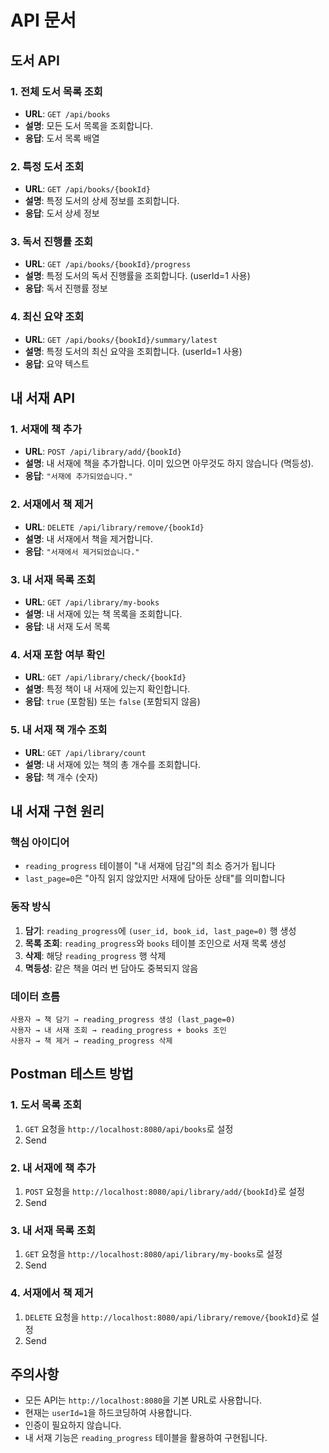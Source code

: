 # API 문서

## 도서 API

### 1. 전체 도서 목록 조회
- **URL**: `GET /api/books`
- **설명**: 모든 도서 목록을 조회합니다.
- **응답**: 도서 목록 배열

### 2. 특정 도서 조회
- **URL**: `GET /api/books/{bookId}`
- **설명**: 특정 도서의 상세 정보를 조회합니다.
- **응답**: 도서 상세 정보

### 3. 독서 진행률 조회
- **URL**: `GET /api/books/{bookId}/progress`
- **설명**: 특정 도서의 독서 진행률을 조회합니다. (userId=1 사용)
- **응답**: 독서 진행률 정보

### 4. 최신 요약 조회
- **URL**: `GET /api/books/{bookId}/summary/latest`
- **설명**: 특정 도서의 최신 요약을 조회합니다. (userId=1 사용)
- **응답**: 요약 텍스트

## 내 서재 API

### 1. 서재에 책 추가
- **URL**: `POST /api/library/add/{bookId}`
- **설명**: 내 서재에 책을 추가합니다. 이미 있으면 아무것도 하지 않습니다 (멱등성).
- **응답**: `"서재에 추가되었습니다."`

### 2. 서재에서 책 제거
- **URL**: `DELETE /api/library/remove/{bookId}`
- **설명**: 내 서재에서 책을 제거합니다.
- **응답**: `"서재에서 제거되었습니다."`

### 3. 내 서재 목록 조회
- **URL**: `GET /api/library/my-books`
- **설명**: 내 서재에 있는 책 목록을 조회합니다.
- **응답**: 내 서재 도서 목록

### 4. 서재 포함 여부 확인
- **URL**: `GET /api/library/check/{bookId}`
- **설명**: 특정 책이 내 서재에 있는지 확인합니다.
- **응답**: `true` (포함됨) 또는 `false` (포함되지 않음)

### 5. 내 서재 책 개수 조회
- **URL**: `GET /api/library/count`
- **설명**: 내 서재에 있는 책의 총 개수를 조회합니다.
- **응답**: 책 개수 (숫자)

## 내 서재 구현 원리

### 핵심 아이디어
- `reading_progress` 테이블이 "내 서재에 담김"의 최소 증거가 됩니다
- `last_page=0`은 "아직 읽지 않았지만 서재에 담아둔 상태"를 의미합니다

### 동작 방식
1. **담기**: `reading_progress`에 `(user_id, book_id, last_page=0)` 행 생성
2. **목록 조회**: `reading_progress`와 `books` 테이블 조인으로 서재 목록 생성
3. **삭제**: 해당 `reading_progress` 행 삭제
4. **멱등성**: 같은 책을 여러 번 담아도 중복되지 않음

### 데이터 흐름
```
사용자 → 책 담기 → reading_progress 생성 (last_page=0)
사용자 → 내 서재 조회 → reading_progress + books 조인
사용자 → 책 제거 → reading_progress 삭제
```

## Postman 테스트 방법

### 1. 도서 목록 조회
1. `GET` 요청을 `http://localhost:8080/api/books`로 설정
2. Send

### 2. 내 서재에 책 추가
1. `POST` 요청을 `http://localhost:8080/api/library/add/{bookId}`로 설정
2. Send

### 3. 내 서재 목록 조회
1. `GET` 요청을 `http://localhost:8080/api/library/my-books`로 설정
2. Send

### 4. 서재에서 책 제거
1. `DELETE` 요청을 `http://localhost:8080/api/library/remove/{bookId}`로 설정
2. Send

## 주의사항

- 모든 API는 `http://localhost:8080`을 기본 URL로 사용합니다.
- 현재는 `userId=1`을 하드코딩하여 사용합니다.
- 인증이 필요하지 않습니다.
- 내 서재 기능은 `reading_progress` 테이블을 활용하여 구현됩니다.
